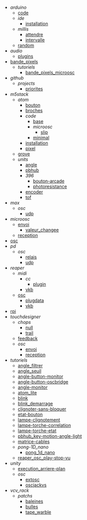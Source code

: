 - *arduino*
  - [code](/arduino/code/README.md)
  - *ide*
    - [installation](/arduino/ide/installation.md)
  - *millis*
    - [attendre](/arduino/millis/attendre.md)
    - [intervalle](/arduino/millis/intervalle.md)
  - [random](/arduino/random/README.md)
- *audio*
  - [plugins](/audio/plugins/README.md)
- [bande_pixels](/bande_pixels/README.md)
  - *tutoriels*
    - [bande_pixels_microosc](/bande_pixels/tutoriels/bande_pixels_microosc/README.md)
- *github*
  - *projects*
    - [priorites](/github/projects/priorites/README.md)
- *m5stack*
  - *atom*
    - [bouton](/m5stack/atom/bouton/README.md)
    - [broches](/m5stack/atom/broches/README.md)
    - *code*
      - [base](/m5stack/atom/code/base/README.md)
      - *microosc*
        - [slip](/m5stack/atom/code/microosc/slip/README.md)
      - [minimal](/m5stack/atom/code/minimal/README.md)
    - [installation](/m5stack/atom/installation/README.md)
    - [pixel](/m5stack/atom/pixel/README.md)
  - [grove](/m5stack/grove/README.md)
  - *units*
    - [angle](/m5stack/units/angle.md)
    - [pbhub](/m5stack/units/pbhub.md)
    - *396*
      - [bouton-arcade](/m5stack/units/396/bouton-arcade/README.md)
      - [photoresistance](/m5stack/units/396/photoresistance/README.md)
    - [encoder](/m5stack/units/encoder/README.md)
    - [tof](/m5stack/units/tof/README.md)
- *max*
  - *osc*
    - [udp](/max/osc/udp/README.md)
- *microosc*
  - [envoi](/microosc/envoi/README.md)
    - [valeur_changee](/microosc/envoi/valeur_changee/README.md)
  - [reception](/microosc/reception/README.md)
- [osc](/osc/README.md)
- *pd*
  - *osc*
    - [relais](/pd/osc/relais/README.md)
    - [udp](/pd/osc/udp/README.md)
- *reaper*
  - *midi*
    - *cc*
      - [plugin](/reaper/midi/cc/plugin/README.md)
    - [vkb](/reaper/midi/vkb/README.md)
  - [osc](/reaper/osc/README.md)
    - [plugdata](/reaper/osc/plugdata/README.md)
    - [vkb](/reaper/osc/vkb/README.md)
- [rpi](/rpi/README.md)
- *touchdesigner*
  - *chops*
    - [null](/touchdesigner/chops/null/README.md)
    - [trail](/touchdesigner/chops/trail/README.md)
  - [feedback](/touchdesigner/feedback/README.md)
  - *osc*
    - [envoi](/touchdesigner/osc/envoi/README.md)
    - [reception](/touchdesigner/osc/reception/README.md)
- *tutoriels*
  - [angle_filtrer](/tutoriels/angle_filtrer.md)
  - [angle_seuil](/tutoriels/angle_seuil.md)
  - [angle-button-monitor](/tutoriels/angle-button-monitor.md)
  - [angle-button-oscbridge](/tutoriels/angle-button-oscbridge.md)
  - [angle-monitor](/tutoriels/angle-monitor.md)
  - [atom_lite](/tutoriels/atom_lite.md)
  - [blink](/tutoriels/blink.md)
  - [blink_demarrage](/tutoriels/blink_demarrage.md)
  - [clignoter-sans-bloquer](/tutoriels/clignoter-sans-bloquer.md)
  - [etat-bouton](/tutoriels/etat-bouton.md)
  - [lampe-clignotement](/tutoriels/lampe-clignotement.md)
  - [lampe-torche-correlation](/tutoriels/lampe-torche-correlation.md)
  - [lampe-torche-etat](/tutoriels/lampe-torche-etat.md)
  - [pbhub_key-motion-angle-light](/tutoriels/pbhub_key-motion-angle-light.md)
  - [matrice-cables](/tutoriels/matrice-cables/README.md)
  - *pong-1D_nano*
    - [pong_1d_nano](/tutoriels/pong-1D_nano/pong_1d_nano.md)
  - [reaper_osc_play-stop-vu](/tutoriels/reaper_osc_play-stop-vu/README.md)
- *unity*
  - [execution_arriere-plan](/unity/execution_arriere-plan/README.md)
  - *osc*
    - [extosc](/unity/osc/extosc/README.md)
    - [oscjackvs](/unity/osc/oscjackvs/README.md)
- *vcv_rack*
  - *patchs*
    - [baleines](/vcv_rack/patchs/baleines/README.md)
    - [bulles](/vcv_rack/patchs/bulles/README.md)
    - [tape_warble](/vcv_rack/patchs/tape_warble/README.md)
